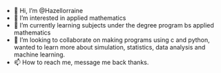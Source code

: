 - 👋 Hi, I’m @Hazellorraine
- 👀 I’m interested in applied mathematics
- 🌱 I’m currently learning subjects under the degree program bs applied mathematics
- 💞️ I’m looking to collaborate on making programs using c and python, wanted to learn more about  simulation, statistics, data analysis and machine learning.
- 📫 How to reach me, message me back thanks. 

<!---
Hazellorraine/Hazellorraine is a ✨ special ✨ repository because its `README.md` (this file) appears on your GitHub profile.
You can click the Preview link to take a look at your changes.
--->
